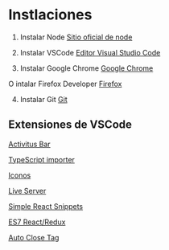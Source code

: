 # Instlaciones
1. Instalar Node
[Sitio oficial de node](https://nodejs.org/es/)

2. Instalar VSCode
[Editor Visual Studio Code](https://code.visualstudio.com/)

3. Instalar Google Chrome [Google Chrome](https://www.google.com.mx/intl/es-419/chrome/?brand=CHBD&gclid=Cj0KCQiAtrnuBRDXARIsABiN-7AAMm13Ae3KDIib46Laxfe6tzD_w4yvDdpq5XsPw1eNlOkZ_0-3x3IaAvLEEALw_wcB&gclsrc=aw.ds)

O intalar Firefox Developer [Firefox](https://www.mozilla.org/es-MX/firefox/developer/)

4. Instalar Git [Git](https://git-scm.com/)

## Extensiones de VSCode

[Activitus Bar](https://marketplace.visualstudio.com/items?itemName=Gruntfuggly.activitusbar)

[TypeScript importer](https://marketplace.visualstudio.com/items?itemName=pmneo.tsimporter)

[Iconos](https://marketplace.visualstudio.com/items?itemName=PKief.material-icon-theme)

[Live Server](https://marketplace.visualstudio.com/items?itemName=ritwickdey.LiveServer)

[Simple React Snippets](https://marketplace.visualstudio.com/items?itemName=burkeholland.simple-react-snippets)

[ES7 React/Redux](https://marketplace.visualstudio.com/items?itemName=dsznajder.es7-react-js-snippets)

[Auto Close Tag](https://marketplace.visualstudio.com/items?itemName=formulahendry.auto-close-tag)